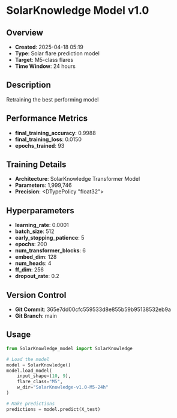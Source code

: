 # SolarKnowledge Model v1.0

## Overview
- **Created**: 2025-04-18 05:19
- **Type**: Solar flare prediction model
- **Target**: M5-class flares
- **Time Window**: 24 hours

## Description
Retraining the best performing model

## Performance Metrics
- **final_training_accuracy**: 0.9988
- **final_training_loss**: 0.0150
- **epochs_trained**: 93


## Training Details
- **Architecture**: SolarKnowledge Transformer Model
- **Parameters**: 1,999,746
- **Precision**: <DTypePolicy "float32">

## Hyperparameters
- **learning_rate**: 0.0001
- **batch_size**: 512
- **early_stopping_patience**: 5
- **epochs**: 200
- **num_transformer_blocks**: 6
- **embed_dim**: 128
- **num_heads**: 4
- **ff_dim**: 256
- **dropout_rate**: 0.2

## Version Control
- **Git Commit**: 365e7dd00cfc559533d8e855b59b95138532eb9a
- **Git Branch**: main

## Usage
```python
from SolarKnowledge_model import SolarKnowledge

# Load the model
model = SolarKnowledge()
model.load_model(
    input_shape=(10, 9), 
    flare_class="M5", 
    w_dir="SolarKnowledge-v1.0-M5-24h"
)

# Make predictions
predictions = model.predict(X_test)
```
